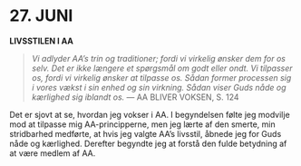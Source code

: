 # 27. JUNI

**LIVSSTILEN I AA**

> *Vi adlyder AA’s trin og traditioner; fordi vi virkelig ønsker dem for os selv. Det er ikke længere et spørgsmål om godt eller ondt. Vi tilpasser os, fordi vi virkelig ønsker at tilpasse os. Sådan former processen sig i vores vækst i sin enhed og sin virkning. Sådan viser Guds nåde og kærlighed sig iblandt os.*
> — AA BLIVER VOKSEN, S. 124

Det er sjovt at se, hvordan jeg vokser i AA. I begyndelsen følte jeg modvilje mod at tilpasse mig AA-principperne, men jeg lærte af den smerte, min stridbarhed medførte, at hvis jeg valgte AA’s livsstil, åbnede jeg for Guds nåde og kærlighed. Derefter begyndte jeg at forstå den fulde betydning af at være medlem af AA.
